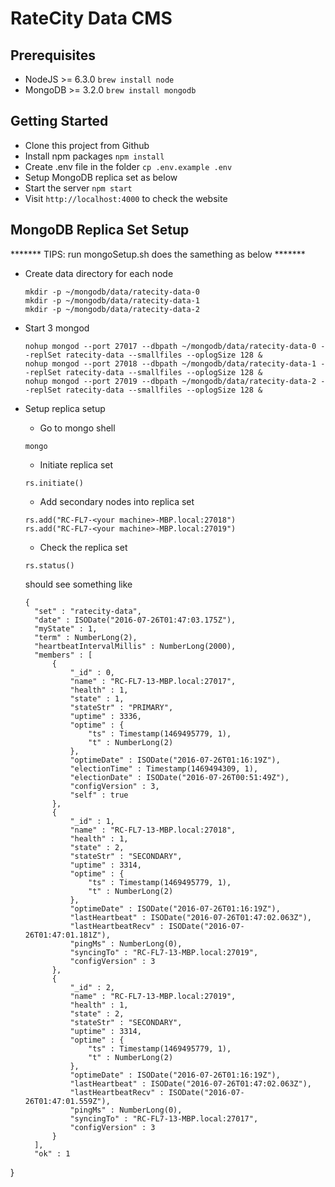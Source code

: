 # RateCity Data CMS

## Prerequisites

* NodeJS >= 6.3.0  `brew install node`
* MongoDB >= 3.2.0  `brew install mongodb`


## Getting Started

* Clone this project from Github
* Install npm packages `npm install`
* Create .env file in the folder `cp .env.example .env`
* Setup MongoDB replica set as below
* Start the server `npm start`
* Visit `http://localhost:4000` to check the website


## MongoDB Replica Set Setup

******* TIPS: run mongoSetup.sh does the samething as below *******
* Create data directory for each node  
  ```
  mkdir -p ~/mongodb/data/ratecity-data-0
  mkdir -p ~/mongodb/data/ratecity-data-1
  mkdir -p ~/mongodb/data/ratecity-data-2
  ```

* Start 3 mongod
  ```
  nohup mongod --port 27017 --dbpath ~/mongodb/data/ratecity-data-0 --replSet ratecity-data --smallfiles --oplogSize 128 &
  nohup mongod --port 27018 --dbpath ~/mongodb/data/ratecity-data-1 --replSet ratecity-data --smallfiles --oplogSize 128 &
  nohup mongod --port 27019 --dbpath ~/mongodb/data/ratecity-data-2 --replSet ratecity-data --smallfiles --oplogSize 128 &
  ```

* Setup replica setup
  - Go to mongo shell
  ```
  mongo
  ```
  
  - Initiate replica set 
  ```
  rs.initiate()
  ```
  
  - Add secondary nodes into replica set
  ```
  rs.add("RC-FL7-<your machine>-MBP.local:27018")
  rs.add("RC-FL7-<your machine>-MBP.local:27019")
  ```

  - Check the replica set
  ```
  rs.status()
  ```
    
  should see something like
  ```
  {
	"set" : "ratecity-data",
	"date" : ISODate("2016-07-26T01:47:03.175Z"),
	"myState" : 1,
	"term" : NumberLong(2),
	"heartbeatIntervalMillis" : NumberLong(2000),
	"members" : [
		{
			"_id" : 0,
			"name" : "RC-FL7-13-MBP.local:27017",
			"health" : 1,
			"state" : 1,
			"stateStr" : "PRIMARY",
			"uptime" : 3336,
			"optime" : {
				"ts" : Timestamp(1469495779, 1),
				"t" : NumberLong(2)
			},
			"optimeDate" : ISODate("2016-07-26T01:16:19Z"),
			"electionTime" : Timestamp(1469494309, 1),
			"electionDate" : ISODate("2016-07-26T00:51:49Z"),
			"configVersion" : 3,
			"self" : true
		},
		{
			"_id" : 1,
			"name" : "RC-FL7-13-MBP.local:27018",
			"health" : 1,
			"state" : 2,
			"stateStr" : "SECONDARY",
			"uptime" : 3314,
			"optime" : {
				"ts" : Timestamp(1469495779, 1),
				"t" : NumberLong(2)
			},
			"optimeDate" : ISODate("2016-07-26T01:16:19Z"),
			"lastHeartbeat" : ISODate("2016-07-26T01:47:02.063Z"),
			"lastHeartbeatRecv" : ISODate("2016-07-26T01:47:01.181Z"),
			"pingMs" : NumberLong(0),
			"syncingTo" : "RC-FL7-13-MBP.local:27019",
			"configVersion" : 3
		},
		{
			"_id" : 2,
			"name" : "RC-FL7-13-MBP.local:27019",
			"health" : 1,
			"state" : 2,
			"stateStr" : "SECONDARY",
			"uptime" : 3314,
			"optime" : {
				"ts" : Timestamp(1469495779, 1),
				"t" : NumberLong(2)
			},
			"optimeDate" : ISODate("2016-07-26T01:16:19Z"),
			"lastHeartbeat" : ISODate("2016-07-26T01:47:02.063Z"),
			"lastHeartbeatRecv" : ISODate("2016-07-26T01:47:01.559Z"),
			"pingMs" : NumberLong(0),
			"syncingTo" : "RC-FL7-13-MBP.local:27017",
			"configVersion" : 3
		}
	],
	"ok" : 1
}
  ```

